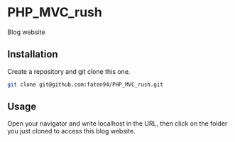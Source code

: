 # PHP_MVC_rush

Blog website

## Installation

Create a repository and git clone this one.

```bash
git clone git@github.com:faten94/PHP_MVC_rush.git
```

## Usage

Open your navigator and write localhost in the URL, then click on the folder you just cloned to access this blog website.
